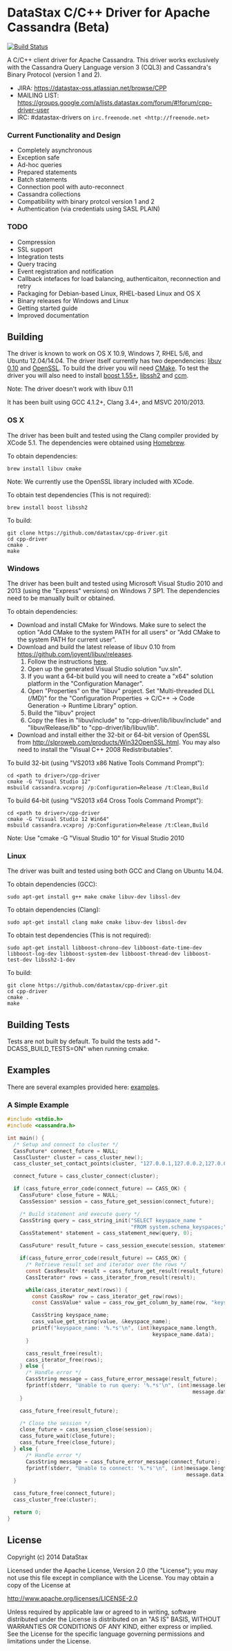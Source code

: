 DataStax C/C++ Driver for Apache Cassandra (Beta)
===============================================

[![Build Status](https://travis-ci.org/datastax/cpp-driver.svg?branch=beta5)](https://travis-ci.org/datastax/cpp-driver)

A C/C++ client driver for Apache Cassandra. This driver works exclusively with
the Cassandra Query Language version 3 (CQL3) and Cassandra's Binary Protocol (version 1 and 2).

- JIRA: https://datastax-oss.atlassian.net/browse/CPP
- MAILING LIST: https://groups.google.com/a/lists.datastax.com/forum/#!forum/cpp-driver-user
- IRC: #datastax-drivers on `irc.freenode.net <http://freenode.net>`

### Current Functionality and Design
- Completely asynchronous
- Exception safe
- Ad-hoc queries
- Prepared statements
- Batch statements
- Connection pool with auto-reconnect
- Cassandra collections
- Compatibility with binary protcol version 1 and 2
- Authentication (via credentials using SASL PLAIN)

### TODO
- Compression
- SSL support
- Integration tests
- Query tracing
- Event registration and notification
- Callback intefaces for load balancing, authenticaiton, reconnection and retry
- Packaging for Debian-based Linux, RHEL-based Linux and OS X
- Binary releases for Windows and Linux
- Getting started guide
- Improved documentation

## Building
The driver is known to work on OS X 10.9, Windows 7, RHEL 5/6, and Ubuntu 12.04/14.04. The driver itself currently has two dependencies: [libuv 0.10](https://github.com/joyent/libuv) and [OpenSSL](http://www.openssl.org/). To build the driver you will need [CMake](http://www.cmake.org). To test the driver you will also need to install [boost 1.55+](http://www.boost.org),  [libssh2](http://www.libssh2.org) and [ccm](https://github.com/pcmanus/ccm).

Note: The driver doesn't work with libuv 0.11

It has been built using GCC 4.1.2+, Clang 3.4+, and MSVC 2010/2013.

### OS X
The driver has been built and tested using the Clang compiler provided by XCode 5.1. The dependencies were obtained using [Homebrew](http://brew.sh).

To obtain dependencies:
```
brew install libuv cmake
```

Note: We currently use the OpenSSL library included with XCode.

To obtain test dependencies (This is not required):
```
brew install boost libssh2
```

To build:
```
git clone https://github.com/datastax/cpp-driver.git
cd cpp-driver
cmake .
make
```

### Windows
The driver has been built and tested using Microsoft Visual Studio 2010 and 2013 (using the "Express" versions) on Windows 7 SP1. The dependencies need to be manually built or obtained.

To obtain dependencies:
* Download and install CMake for Windows. Make sure to select the option "Add CMake to the system PATH for all users" or "Add CMake to the system PATH for current user".
* Download and build the latest release of libuv 0.10 from https://github.com/joyent/libuv/releases.
  1. Follow the instructions [here](https://github.com/joyent/libuv#windows).
  2. Open up the generated Visual Studio solution "uv.sln".
  3. If you want a 64-bit build you will need to create a "x64" solution platform in the "Configuration Manager".
  4. Open "Properties" on the "libuv" project. Set "Multi-threaded DLL (/MD)" for the "Configuration Properties -> C/C++ -> Code Generation -> Runtime Library" option.
  5. Build the "libuv" project
  6. Copy the files in "libuv/include" to "cpp-driver/lib/libuv/include" and "libuv/Release/lib" to "cpp-driver/lib/libuv/lib".
* Download and install either the 32-bit or 64-bit version of OpenSSL from http://slproweb.com/products/Win32OpenSSL.html. You may also need to install the "Visual C++ 2008 Redistributables".

To build 32-bit (using "VS2013 x86 Native Tools Command Prompt"):
```
cd <path to driver>/cpp-driver
cmake -G "Visual Studio 12"
msbuild cassandra.vcxproj /p:Configuration=Release /t:Clean,Build
```

To build 64-bit (using "VS2013 x64 Cross Tools Command Prompt"):
```
cd <path to driver>/cpp-driver
cmake -G "Visual Studio 12 Win64"
msbuild cassandra.vcxproj /p:Configuration=Release /t:Clean,Build
```

Note: Use "cmake -G "Visual Studio 10" for Visual Studio 2010

### Linux
The driver was built and tested using both GCC and Clang on Ubuntu 14.04.

To obtain dependencies (GCC):
```
sudo apt-get install g++ make cmake libuv-dev libssl-dev
```

To obtain dependencies (Clang):
```
sudo apt-get install clang make cmake libuv-dev libssl-dev
```

To obtain test dependencies (This is not required):
```
sudo apt-get install libboost-chrono-dev libboost-date-time-dev libboost-log-dev libboost-system-dev libboost-thread-dev libboost-test-dev libssh2-1-dev
```

To build:
```
git clone https://github.com/datastax/cpp-driver.git
cd cpp-driver
cmake .
make
```

## Building Tests
Tests are not built by default. To build the tests add "-DCASS_BUILD_TESTS=ON" when running cmake.

## Examples
There are several examples provided here: [examples](https://github.com/datastax/cpp-driver/tree/1.0/examples).

### A Simple Example
```c
#include <stdio.h>
#include <cassandra.h>

int main() {
  /* Setup and connect to cluster */
  CassFuture* connect_future = NULL;
  CassCluster* cluster = cass_cluster_new();
  cass_cluster_set_contact_points(cluster, "127.0.0.1,127.0.0.2,127.0.0.3");

  connect_future = cass_cluster_connect(cluster);

  if (cass_future_error_code(connect_future) == CASS_OK) {
    CassFuture* close_future = NULL;
    CassSession* session = cass_future_get_session(connect_future);

    /* Build statement and execute query */
    CassString query = cass_string_init("SELECT keyspace_name "
                                        "FROM system.schema_keyspaces;");
    CassStatement* statement = cass_statement_new(query, 0);

    CassFuture* result_future = cass_session_execute(session, statement);

    if(cass_future_error_code(result_future) == CASS_OK) {
      /* Retrieve result set and iterator over the rows */
      const CassResult* result = cass_future_get_result(result_future);
      CassIterator* rows = cass_iterator_from_result(result);

      while(cass_iterator_next(rows)) {
        const CassRow* row = cass_iterator_get_row(rows);
        const CassValue* value = cass_row_get_column_by_name(row, "keyspace_name");

        CassString keyspace_name;
        cass_value_get_string(value, &keyspace_name);
        printf("keyspace_name: '%.*s'\n", (int)keyspace_name.length,
                                               keyspace_name.data);
      }

      cass_result_free(result);
      cass_iterator_free(rows);
    } else {
      /* Handle error */
      CassString message = cass_future_error_message(result_future);
      fprintf(stderr, "Unable to run query: '%.*s'\n", (int)message.length,
                                                            message.data);
    }

    cass_future_free(result_future);

    /* Close the session */
    close_future = cass_session_close(session);
    cass_future_wait(close_future);
    cass_future_free(close_future);
  } else {
      /* Handle error */
      CassString message = cass_future_error_message(connect_future);
      fprintf(stderr, "Unable to connect: '%.*s'\n", (int)message.length,
                                                          message.data);
  }

  cass_future_free(connect_future);
  cass_cluster_free(cluster);

  return 0;
}
```

## License
Copyright (c) 2014 DataStax

Licensed under the Apache License, Version 2.0 (the "License");
you may not use this file except in compliance with the License.
You may obtain a copy of the License at

http://www.apache.org/licenses/LICENSE-2.0

Unless required by applicable law or agreed to in writing, software
distributed under the License is distributed on an "AS IS" BASIS,
WITHOUT WARRANTIES OR CONDITIONS OF ANY KIND, either express or implied.
See the License for the specific language governing permissions and
limitations under the License.
